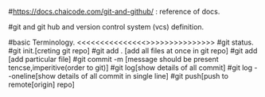 #https://docs.chaicode.com/git-and-github/     : reference of docs.

#git and git hub and version control system (vcs) definition.

#basic Terminology.
<<<<<<<<<<<<<<<<start>>>>>>>>>>>>>>>>
#git status.
#git init.[creting git repo]
#git add . [add all files at once in git repo]
#git add <filename> [add particular file]
#git commit -m <message> [message should be present tencse,imperitive(order to git)]
#git log[show details of all commit]
#git log --oneline[show details of all commit  in single line]
#git push[push to remote[origin] repo]